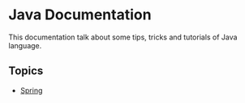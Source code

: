 # Java Documentation
This documentation talk about some tips, tricks and tutorials of Java language.

## Topics
* [Spring](docs/spring/index.md)

